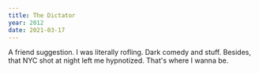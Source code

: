 ```yaml
---
title: The Dictator
year: 2012
date: 2021-03-17
---
```


A friend suggestion. I was literally rofling. Dark comedy and stuff. Besides, that NYC shot at night left me hypnotized. That's where I wanna be.  
